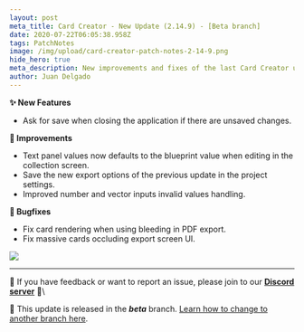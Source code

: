```yaml
---
layout: post
meta_title: Card Creator - New Update (2.14.9) - [Beta branch]
date: 2020-07-22T06:05:38.958Z
tags: PatchNotes
image: /img/upload/card-creator-patch-notes-2-14-9.png
hide_hero: true
meta_description: New improvements and fixes of the last Card Creator update!
author: Juan Delgado
---
```

**✨ New Features**

* Ask for save when closing the application if there are unsaved changes.

**🔧 Improvements**

* Text panel values now defaults to the blueprint value when editing in the collection screen.
* Save the new export options of the previous update in the project settings.
* Improved number and vector inputs invalid values handling.

**🐛 Bugfixes**

* Fix card rendering when using bleeding in PDF export.
* Fix massive cards occluding export screen UI.

![](https://steamcdn-a.akamaihd.net/steamcommunity/public/images/clans/28448748/9d7d5d4063702131222a4f94889595a8342a7259.png)

---

📌 If you have feedback or want to report an issue, please join to our **[Discord server](http://discord.gg/pixelatto)** 💬\

📌 This update is released in the ***beta*** branch. [Learn how to change to another branch here](/blog/beta-and-legacy-versions).